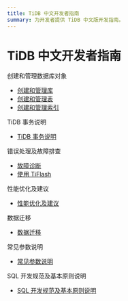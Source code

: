 ```yaml
---
title: TiDB 中文开发者指南
summary: 为开发者提供 TiDB 中文版开发指南。
---
```


# TiDB 中文开发者指南

<NavColumns>
<NavColumn>
<ColumnTitle>创建和管理数据库对象</ColumnTitle>

- [创建和管理库](database-management.md)
- [创建和管理表](table-management.md)
- [创建和管理索引](index-management.md)

</NavColumn>

<NavColumn>
<ColumnTitle>TiDB 事务说明</ColumnTitle>

- [TiDB 事务说明](transaction.md)

</NavColumn>

<NavColumn>
<ColumnTitle>错误处理及故障排查</ColumnTitle>

- [故障诊断](troubleshooting.md)
- [使用 TiFlash](troubleshooting-tiflash.md)

</NavColumn>

<NavColumn>
<ColumnTitle>性能优化及建议</ColumnTitle>

- [性能优化及建议](performance-optimization.md)

</NavColumn>

<NavColumn>
<ColumnTitle>数据迁移</ColumnTitle>

- [数据迁移](data-migration.md)

</NavColumn>

<NavColumn>
<ColumnTitle>常见参数说明</ColumnTitle>

- [常见参数说明](configuration.md)

</NavColumn>

<NavColumn>
<ColumnTitle>SQL 开发规范及基本原则说明</ColumnTitle>

- [SQL 开发规范及基本原则说明](basic-principles.md)

</NavColumn>

</NavColumns>